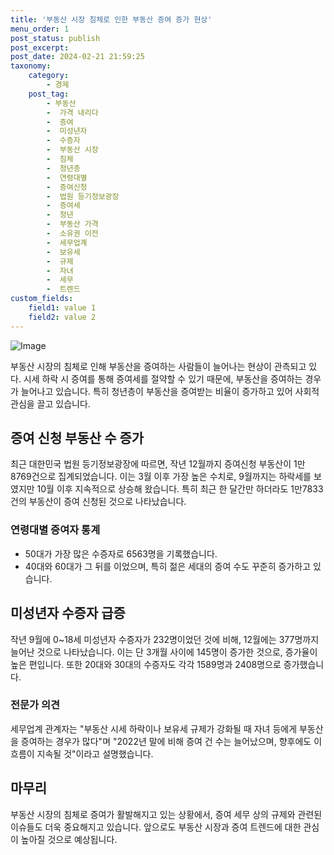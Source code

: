 ```yaml
---
title: '부동산 시장 침체로 인한 부동산 증여 증가 현상'
menu_order: 1
post_status: publish
post_excerpt: 
post_date: 2024-02-21 21:59:25
taxonomy:
    category:
        - 경제
    post_tag:
        - 부동산
        -  가격 내리다
        -  증여
        -  미성년자
        -  수증자
        -  부동산 시장
        -  침체
        -  청년층
        -  연령대별
        -  증여신청
        -  법원 등기정보광장
        -  증여세
        -  청년
        -  부동산 가격
        -  소유권 이전
        -  세무업계
        -  보유세
        -  규제
        -  자녀
        -  세무
        -  트렌드
custom_fields:
    field1: value 1
    field2: value 2
---
```


![Image](https://imgnews.pstatic.net/image/015/2024/02/21/0004950870_001_20240221080501032.jpg?type=w647)

부동산 시장의 침체로 인해 부동산을 증여하는 사람들이 늘어나는 현상이 관측되고 있다. 시세 하락 시 증여를 통해 증여세를 절약할 수 있기 때문에, 부동산을 증여하는 경우가 늘어나고 있습니다. 특히 청년층이 부동산을 증여받는 비율이 증가하고 있어 사회적 관심을 끌고 있습니다.
## 증여 신청 부동산 수 증가
최근 대한민국 법원 등기정보광장에 따르면, 작년 12월까지 증여신청 부동산이 1만8769건으로 집계되었습니다. 이는 3월 이후 가장 높은 수치로, 9월까지는 하락세를 보였지만 10월 이후 지속적으로 상승해 왔습니다. 특히 최근 한 달간만 하더라도 1만7833건의 부동산이 증여 신청된 것으로 나타났습니다.
### 연령대별 증여자 통계
- 50대가 가장 많은 수증자로 6563명을 기록했습니다.
- 40대와 60대가 그 뒤를 이었으며, 특히 젊은 세대의 증여 수도 꾸준히 증가하고 있습니다.
## 미성년자 수증자 급증
작년 9월에 0~18세 미성년자 수증자가 232명이었던 것에 비해, 12월에는 377명까지 늘어난 것으로 나타났습니다. 이는 단 3개월 사이에 145명이 증가한 것으로, 증가율이 높은 편입니다. 또한 20대와 30대의 수증자도 각각 1589명과 2408명으로 증가했습니다.
### 전문가 의견
세무업계 관계자는 "부동산 시세 하락이나 보유세 규제가 강화될 때 자녀 등에게 부동산을 증여하는 경우가 많다"며 "2022년 말에 비해 증여 건 수는 늘어났으며, 향후에도 이 흐름이 지속될 것"이라고 설명했습니다.
## 마무리
부동산 시장의 침체로 증여가 활발해지고 있는 상황에서, 증여 세무 상의 규제와 관련된 이슈들도 더욱 중요해지고 있습니다. 앞으로도 부동산 시장과 증여 트렌드에 대한 관심이 높아질 것으로 예상됩니다.
